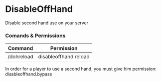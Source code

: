# DisableOffHand

Disable second hand use on your server

### Comands & Permissions
| Command | Permission |
| ------ | ------ |
| /dohreload | disableoffhand.reload |
In order for a player to use a second hand, you must give him permission: disableoffhand.bypass